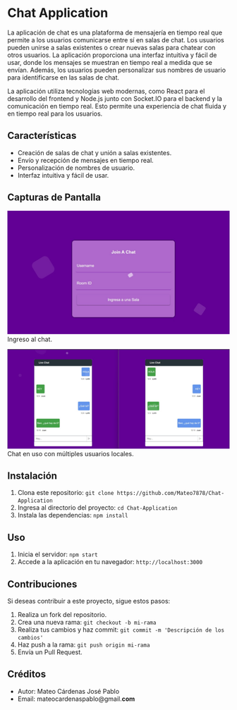 # Chat Application

La aplicación de chat es una plataforma de mensajería en tiempo real que permite a los usuarios comunicarse entre sí en salas de chat. Los usuarios pueden unirse a salas existentes o crear nuevas salas para chatear con otros usuarios. La aplicación proporciona una interfaz intuitiva y fácil de usar, donde los mensajes se muestran en tiempo real a medida que se envían. Además, los usuarios pueden personalizar sus nombres de usuario para identificarse en las salas de chat.

La aplicación utiliza tecnologías web modernas, como React para el desarrollo del frontend y Node.js junto con Socket.IO para el backend y la comunicación en tiempo real. Esto permite una experiencia de chat fluida y en tiempo real para los usuarios.

## Características

   - Creación de salas de chat y unión a salas existentes.
   - Envío y recepción de mensajes en tiempo real.
   - Personalización de nombres de usuario.
   - Interfaz intuitiva y fácil de usar.

## Capturas de Pantalla

![Join chat](./src/img/Join.jpeg)
Ingreso al chat.

![Chat](./src/img/Chat.jpeg)
Chat en uso con múltiples usuarios locales.

## Instalación

1. Clona este repositorio: `git clone https://github.com/Mateo7878/Chat-Application`
2. Ingresa al directorio del proyecto: `cd Chat-Application`
3. Instala las dependencias: `npm install`

## Uso

1. Inicia el servidor: `npm start`
2. Accede a la aplicación en tu navegador: `http://localhost:3000`

## Contribuciones

Si deseas contribuir a este proyecto, sigue estos pasos:

1. Realiza un fork del repositorio.
2. Crea una nueva rama: `git checkout -b mi-rama`
3. Realiza tus cambios y haz commit: `git commit -m 'Descripción de los cambios'`
4. Haz push a la rama: `git push origin mi-rama`
5. Envía un Pull Request.

## Créditos

- Autor: Mateo Cárdenas José Pablo
- Email: mateocardenaspablo@gmail.**com**